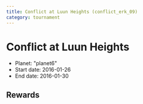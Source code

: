 ```yaml
---
title: Conflict at Luun Heights (conflict_erk_09)
category: tournament
---
```

# Conflict at Luun Heights

  * Planet: "planet6"
  * Start date: 2016-01-26
  * End date: 2016-01-30

## Rewards

